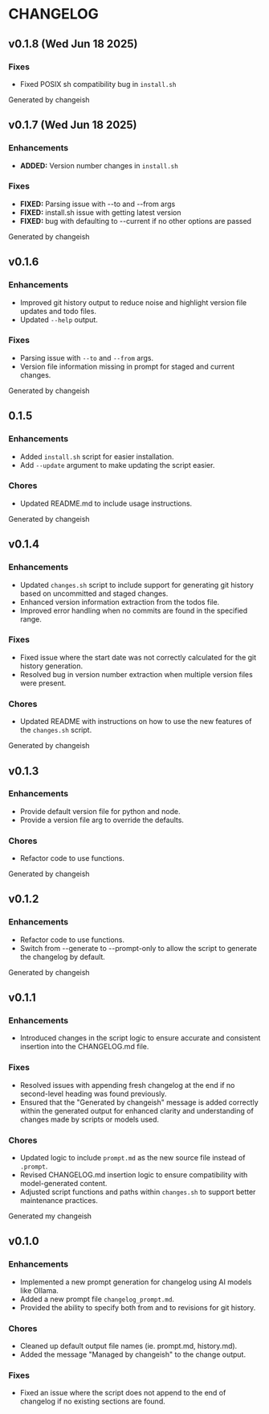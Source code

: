 # CHANGELOG

## v0.1.8 (Wed Jun 18 2025)

### Fixes

* Fixed POSIX sh compatibility bug in `install.sh`

Generated by changeish

## v0.1.7 (Wed Jun 18 2025)

### Enhancements

- **ADDED:** Version number changes in `install.sh`

### Fixes

- **FIXED:** Parsing issue with --to and --from args
- **FIXED:** install.sh issue with getting latest version
- **FIXED:** bug with defaulting to --current if no other options are passed

Generated by changeish

## v0.1.6

### Enhancements

* Improved git history output to reduce noise and highlight version file updates and todo files.
* Updated `--help` output.

### Fixes

* Parsing issue with `--to` and `--from` args.
* Version file information missing in prompt for staged and current changes.

Generated by changeish

## 0.1.5

### Enhancements

* Added `install.sh` script for easier installation.
* Add `--update` argument to make updating the script easier.

### Chores

* Updated README.md to include usage instructions.

Generated by changeish

## v0.1.4

### Enhancements

* Updated `changes.sh` script to include support for generating git history based on uncommitted and staged changes.
* Enhanced version information extraction from the todos file.
* Improved error handling when no commits are found in the specified range.

### Fixes

* Fixed issue where the start date was not correctly calculated for the git history generation.
* Resolved bug in version number extraction when multiple version files were present.

### Chores

* Updated README with instructions on how to use the new features of the `changes.sh` script.

Generated by changeish

## v0.1.3

### Enhancements

* Provide default version file for python and node.
* Provide a version file arg to override the defaults.

### Chores

* Refactor code to use functions.

Generated by changeish

## v0.1.2

### Enhancements

* Refactor code to use functions.
* Switch from --generate to --prompt-only to allow the script to generate the changelog by default.

Generated by changeish

## v0.1.1

### Enhancements

* Introduced changes in the script logic to ensure accurate and consistent insertion into the CHANGELOG.md file.

### Fixes

* Resolved issues with appending fresh changelog at the end if no second-level heading was found previously.
* Ensured that the "Generated by changeish" message is added correctly within the generated output for enhanced clarity and understanding of changes made by scripts or models used.

### Chores

* Updated logic to include `prompt.md` as the new source file instead of `.prompt`.
* Revised CHANGELOG.md insertion logic to ensure compatibility with model-generated content.
* Adjusted script functions and paths within `changes.sh` to support better maintenance practices.

Generated my changeish

## v0.1.0

### Enhancements

* Implemented a new prompt generation for changelog using AI models like Ollama.
* Added a new prompt file `changelog_prompt.md`.
* Provided the ability to specify both from and to revisions for git history.

### Chores

* Cleaned up default output file names (ie. prompt.md, history.md).
* Added the message "Managed by changeish" to the change output.

### Fixes

* Fixed an issue where the script does not append to the end of changelog if no existing sections are found.
